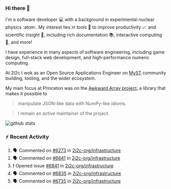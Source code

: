 ### Hi there 👋 

I'm a software developer 💻 with a background in experimental nuclear physics :atom:. My interest lies in tools :wrench: to improve productivity :chart_with_upwards_trend: and scientific insight :telescope:, including rich documentation 📚, interactive computing 🧮, and more! 

I have experience in many aspects of software engineering, including game design, full-stack web development, and high-performance numeric computing. 

At 2i2c I wok as an Open Source Applications Engineer on [MyST](https://github.com/jupyter-book/mystmd) community building, tooling, and the wider ecosystem. 

My main focus at Princeton was on the [Awkward Array project](awkward-array.org/), a library that makes it possible to 
> manipulate JSON-like data with NumPy-like idioms.

> I remain an active maintainer of the project. 

![github stats](https://github-readme-stats.vercel.app/api?username=agoose77&show_icons=true&hide_rank=true&hide_title=true&bg_color=30,e76445,904e95&text_color=efe3ec&icon_color=efe3ec)
<!--
**agoose77/agoose77** is a ✨ _special_ ✨ repository because its `README.md` (this file) appears on your GitHub profile.

Here are some ideas to get you started:

- 🔭 I’m currently working on ...
- 🌱 I’m currently learning ...
- 👯 I’m looking to collaborate on ...
- 🤔 I’m looking for help with ...
- 💬 Ask me about ...
- 📫 How to reach me: ...
- 😄 Pronouns: ...
- ⚡ Fun fact: ...
-->

### :zap: Recent Activity

<!--START_SECTION:activity-->
1. 🗣 Commented on [#6273](https://github.com/2i2c-org/infrastructure/issues/6273#issuecomment-3352560989) in [2i2c-org/infrastructure](https://github.com/2i2c-org/infrastructure)
2. 🗣 Commented on [#6841](https://github.com/2i2c-org/infrastructure/issues/6841#issuecomment-3352550902) in [2i2c-org/infrastructure](https://github.com/2i2c-org/infrastructure)
3. ❗ Opened issue [#6841](https://github.com/2i2c-org/infrastructure/issues/6841) in [2i2c-org/infrastructure](https://github.com/2i2c-org/infrastructure)
4. 🗣 Commented on [#6835](https://github.com/2i2c-org/infrastructure/issues/6835#issuecomment-3352547346) in [2i2c-org/infrastructure](https://github.com/2i2c-org/infrastructure)
5. 🗣 Commented on [#6735](https://github.com/2i2c-org/infrastructure/issues/6735#issuecomment-3352464705) in [2i2c-org/infrastructure](https://github.com/2i2c-org/infrastructure)
<!--END_SECTION:activity-->
